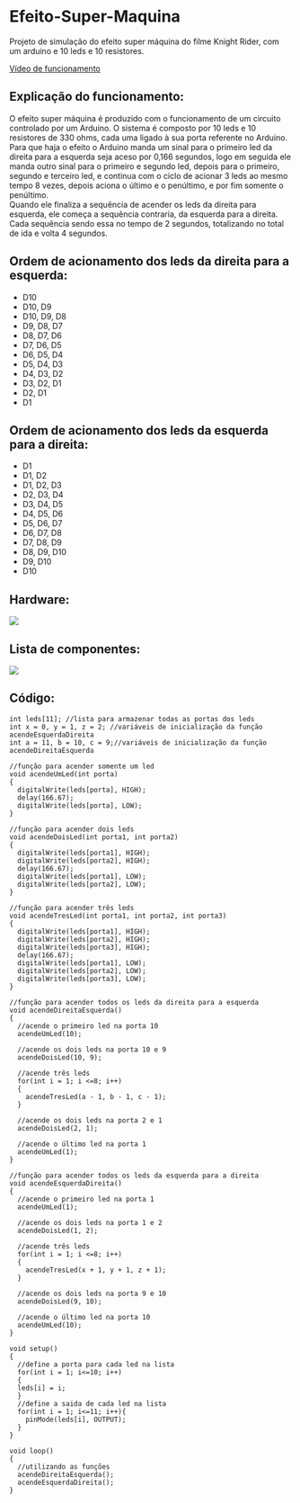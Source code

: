 # Efeito-Super-Maquina
<p>Projeto de simulação do efeito super máquina do filme Knight Rider, com um arduino e 10 leds e 10 resistores.</p>

<a href="https://youtu.be/FOOIL2AnH4E">Vídeo de funcionamento</a>

<h2>Explicação do funcionamento:</h2>
 O efeito super máquina é produzido com o funcionamento de um circuito controlado por um Arduino. O sistema é composto por 10 leds e 10 resistores de 330 ohms, cada uma ligado à sua porta referente no Arduino.<br>
Para que haja o efeito o Arduino manda um sinal para o primeiro led da direita para a esquerda seja aceso por 0,166 segundos, logo em seguida ele manda outro sinal para o primeiro e segundo led, depois para o primeiro, segundo e terceiro led, e continua com o ciclo de acionar 3 leds ao mesmo tempo 8 vezes, depois aciona o último e o penúltimo, e por fim somente o penúltimo.<br>
Quando ele finaliza a sequência de acender os leds da direita para esquerda, ele começa a sequência contraria, da esquerda para a direita. Cada sequência sendo essa no tempo de 2 segundos, totalizando no total de ida e volta 4 segundos.<br>
<h2>Ordem de acionamento dos leds da direita para a esquerda:</h2>
<ul>
  <li>D10</li>
  <li>D10, D9</li>
  <li>D10, D9, D8</li>
  <li>D9, D8, D7</li>
  <li>D8, D7, D6</li>
  <li>D7, D6, D5</li>
  <li>D6, D5, D4</li>
  <li>D5, D4, D3</li>
  <li>D4, D3, D2</li>
  <li>D3, D2, D1</li>
  <li>D2, D1</li>
  <li>D1</li>
</ul>

<h2>Ordem de acionamento dos leds da esquerda para a direita:</h2>
<ul>
  <li>D1</li>
  <li>D1, D2</li>
  <li>D1, D2, D3</li>
  <li>D2, D3, D4</li>
  <li>D3, D4, D5</li>
  <li>D4, D5, D6</li>
  <li>D5, D6, D7</li>
  <li>D6, D7, D8</li>
  <li>D7, D8, D9</li>
  <li>D8, D9, D10</li>
  <li>D9, D10</li>
  <li>D10</li>
</ul>

<h2>Hardware:</h2>
<img src="hardware.jpg"/>
 
<h2>Lista de componentes:</h2>
<img src="componentes.jpg"/>

<h2>Código: </h2>

    int leds[11]; //lista para armazenar todas as portas dos leds
    int x = 0, y = 1, z = 2; //variáveis de inicialização da função acendeEsquerdaDireita
    int a = 11, b = 10, c = 9;//variáveis de inicialização da função acendeDireitaEsquerda

    //função para acender somente um led
    void acendeUmLed(int porta)
    {
      digitalWrite(leds[porta], HIGH);
      delay(166.67);
      digitalWrite(leds[porta], LOW);
    }

    //função para acender dois leds
    void acendeDoisLed(int porta1, int porta2)
    {
      digitalWrite(leds[porta1], HIGH);
      digitalWrite(leds[porta2], HIGH);
      delay(166.67);
      digitalWrite(leds[porta1], LOW);
      digitalWrite(leds[porta2], LOW);
    }

    //função para acender três leds
    void acendeTresLed(int porta1, int porta2, int porta3)
    {
      digitalWrite(leds[porta1], HIGH);
      digitalWrite(leds[porta2], HIGH);
      digitalWrite(leds[porta3], HIGH);
      delay(166.67);
      digitalWrite(leds[porta1], LOW);
      digitalWrite(leds[porta2], LOW);
      digitalWrite(leds[porta3], LOW);
    }

    //função para acender todos os leds da direita para a esquerda
    void acendeDireitaEsquerda()
    {
      //acende o primeiro led na porta 10
      acendeUmLed(10);

      //acende os dois leds na porta 10 e 9
      acendeDoisLed(10, 9);

      //acende três leds
      for(int i = 1; i <=8; i++)
      {
        acendeTresLed(a - 1, b - 1, c - 1);
      }

      //acende os dois leds na porta 2 e 1
      acendeDoisLed(2, 1);

      //acende o último led na porta 1
      acendeUmLed(1);
    }

    //função para acender todos os leds da esquerda para a direita
    void acendeEsquerdaDireita()
    {
      //acende o primeiro led na porta 1
      acendeUmLed(1);

      //acende os dois leds na porta 1 e 2
      acendeDoisLed(1, 2);

      //acende três leds
      for(int i = 1; i <=8; i++)
      {
        acendeTresLed(x + 1, y + 1, z + 1);
      }

      //acende os dois leds na porta 9 e 10
      acendeDoisLed(9, 10);

      //acende o último led na porta 10
      acendeUmLed(10);
    }

    void setup()
    {
      //define a porta para cada led na lista
      for(int i = 1; i<=10; i++)
      {
      leds[i] = i;
      }
      //define a saida de cada led na lista
      for(int i = 1; i<=11; i++){
        pinMode(leds[i], OUTPUT);
      }
    }

    void loop()
    {
      //utilizando as funções
      acendeDireitaEsquerda();
      acendeEsquerdaDireita();
    }



